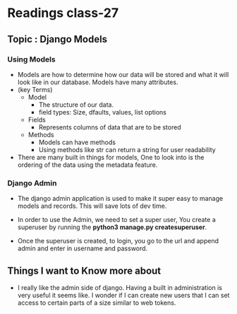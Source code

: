 # Readings class-27

## Topic : Django Models

### Using Models
- Models are how to determine how our data will be stored and what it will look like in our database. Models have many attributes.
- (key Terms)
    - Model
        - The structure of our data.
        - field types: Size, dfaults, values, list options
    - Fields
        - Represents columns of data that are to be stored
    - Methods
        - Models can have methods
        - Using methods like str can return a string for user readability
- There are many built in things for models, One to look into is the ordering of the data using the metadata feature.

### Django Admin
- The django admin application is used to make it super easy to manage models and records. This will save lots of dev time.
- In order to use the Admin, we need to set a super user, You create a superuser by running the __python3 manage.py createsuperuser__.

- Once the superuser is created, to login, you go to the url and append admin and enter in username and password.

## Things I want to Know more about
- I really like the admin side of django. Having a built in administration is very useful it seems like. I wonder if I can create new users that I can set access to certain parts of a size similar to web tokens.